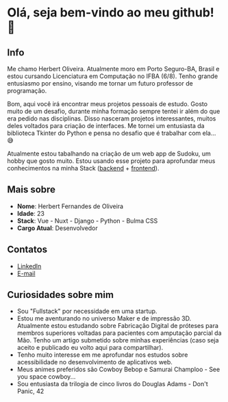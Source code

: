 # Olá, seja bem-vindo ao meu github! 👋

## Info

Me chamo Herbert Oliveira. Atualmente moro em Porto Seguro-BA, Brasil e estou cursando Licenciatura em Computação no IFBA (6/8). Tenho grande entusiasmo por ensino, visando me tornar um futuro professor de programação.

Bom, aqui você irá encontrar meus projetos pessoais de estudo. Gosto muito de um desafio, durante minha formação sempre tentei ir além do que era pedido nas disciplinas. Disso nasceram projetos interessantes, muitos deles voltados para criação de interfaces. Me tornei um entusiasta da biblioteca Tkinter do Python e pensa no desafio que é trabalhar com ela... 😅

Atualmente estou tabalhando na criação de um web app de Sudoku, um hobby que gosto muito. Estou usando esse projeto para aprofundar meus conhecimentos na minha Stack ([backend](https://github.com/nidomus/sudoku_generator_flask) + [frontend](https://github.com/nidomus/YASG)). 


## Mais sobre

* **Nome**: Herbert Fernandes de Oliveira
* **Idade**: 23
* **Stack**: Vue - Nuxt - Django - Python - Bulma CSS
* **Cargo Atual**: Desenvolvedor

## Contatos

- [LinkedIn](https://www.linkedin.com/in/herbert-oliveira-a99022215/)
- [E-mail](hbtf.oliveira42@gmail.com)

## Curiosidades sobre mim
* Sou "Fullstack" por necessidade em uma startup.
* Estou me aventurando no universo Maker e de impressão 3D. Atualmente estou estudando sobre Fabricação Digital de próteses para membros superiores voltadas para pacientes com amputação parcial da Mão. Tenho um artigo submetido sobre minhas experiências (caso seja aceito e publicado eu volto aqui para compartilhar).
* Tenho muito interesse em me aprofundar nos estudos sobre acessibilidade no desenvolvimento de aplicativos web.
* Meus animes preferidos são Cowboy Bebop e Samurai Champloo - See you space cowboy...
* Sou entusiasta da trilogia de cinco livros do Douglas Adams - Don't Panic, 42
  
